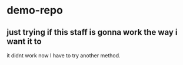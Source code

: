 # demo-repo

## just trying if this staff is gonna work the way i want it to

it didnt work now I have to try another method.

